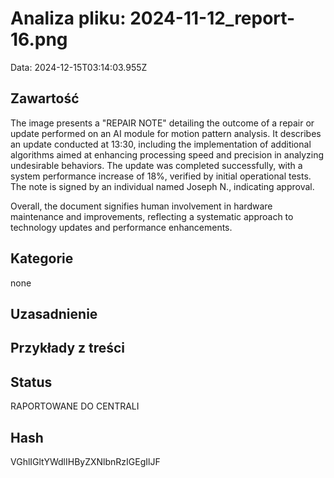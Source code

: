 # Analiza pliku: 2024-11-12_report-16.png
Data: 2024-12-15T03:14:03.955Z

## Zawartość
The image presents a "REPAIR NOTE" detailing the outcome of a repair or update performed on an AI module for motion pattern analysis. It describes an update conducted at 13:30, including the implementation of additional algorithms aimed at enhancing processing speed and precision in analyzing undesirable behaviors. The update was completed successfully, with a system performance increase of 18%, verified by initial operational tests. The note is signed by an individual named Joseph N., indicating approval.

Overall, the document signifies human involvement in hardware maintenance and improvements, reflecting a systematic approach to technology updates and performance enhancements.

## Kategorie
none

## Uzasadnienie




## Przykłady z treści




## Status
RAPORTOWANE DO CENTRALI

## Hash
VGhlIGltYWdlIHByZXNlbnRzIGEgIlJF

